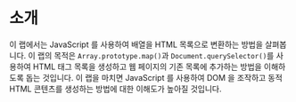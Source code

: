 # 소개

이 랩에서는 JavaScript 를 사용하여 배열을 HTML 목록으로 변환하는 방법을 살펴봅니다. 이 랩의 목적은 `Array.prototype.map()`과 `Document.querySelector()`를 사용하여 HTML 태그 목록을 생성하고 웹 페이지의 기존 목록에 추가하는 방법을 이해하도록 돕는 것입니다. 이 랩을 마치면 JavaScript 를 사용하여 DOM 을 조작하고 동적 HTML 콘텐츠를 생성하는 방법에 대한 이해도가 높아질 것입니다.

